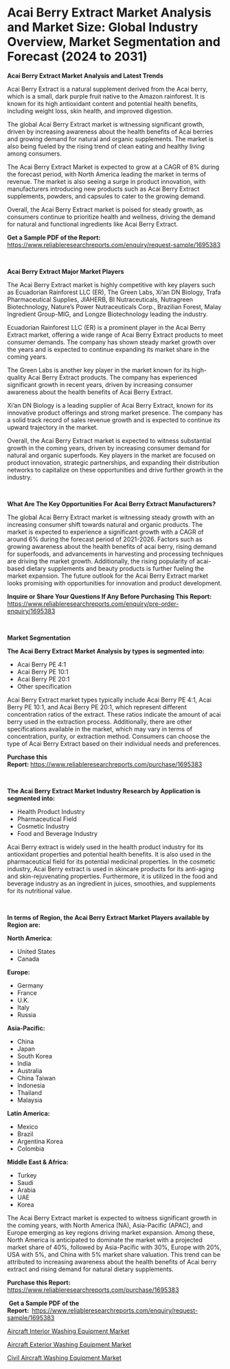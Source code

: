 <p><h1>Acai Berry Extract Market Analysis and Market Size: Global Industry Overview, Market Segmentation and Forecast (2024 to 2031)</h1></p><p><strong>Acai Berry Extract Market Analysis and Latest Trends</strong></p>
<p><p>Acai Berry Extract is a natural supplement derived from the Acai berry, which is a small, dark purple fruit native to the Amazon rainforest. It is known for its high antioxidant content and potential health benefits, including weight loss, skin health, and improved digestion.</p><p>The global Acai Berry Extract market is witnessing significant growth, driven by increasing awareness about the health benefits of Acai berries and growing demand for natural and organic supplements. The market is also being fueled by the rising trend of clean eating and healthy living among consumers.</p><p>The Acai Berry Extract Market is expected to grow at a CAGR of 8% during the forecast period, with North America leading the market in terms of revenue. The market is also seeing a surge in product innovation, with manufacturers introducing new products such as Acai Berry Extract supplements, powders, and capsules to cater to the growing demand.</p><p>Overall, the Acai Berry Extract market is poised for steady growth, as consumers continue to prioritize health and wellness, driving the demand for natural and functional ingredients like Acai Berry Extract.</p></p>
<p><strong>Get a Sample PDF of the Report:&nbsp;</strong> <a href="https://www.reliableresearchreports.com/enquiry/request-sample/1695383">https://www.reliableresearchreports.com/enquiry/request-sample/1695383</a></p>
<p>&nbsp;</p>
<p><strong>Acai Berry Extract Major Market Players</strong></p>
<p><p>The Acai Berry Extract market is highly competitive with key players such as Ecuadorian Rainforest LLC (ER), The Green Labs, Xi’an DN Biology, Trafa Pharmaceutical Supplies, JIAHERB, BI Nutraceuticals, Nutragreen Biotechnology, Nature’s Power Nutraceuticals Corp., Brazilian Forest, Malay Ingredient Group-MIG, and Longze Biotechnology leading the industry.</p><p>Ecuadorian Rainforest LLC (ER) is a prominent player in the Acai Berry Extract market, offering a wide range of Acai Berry Extract products to meet consumer demands. The company has shown steady market growth over the years and is expected to continue expanding its market share in the coming years.</p><p>The Green Labs is another key player in the market known for its high-quality Acai Berry Extract products. The company has experienced significant growth in recent years, driven by increasing consumer awareness about the health benefits of Acai Berry Extract.</p><p>Xi’an DN Biology is a leading supplier of Acai Berry Extract, known for its innovative product offerings and strong market presence. The company has a solid track record of sales revenue growth and is expected to continue its upward trajectory in the market.</p><p>Overall, the Acai Berry Extract market is expected to witness substantial growth in the coming years, driven by increasing consumer demand for natural and organic superfoods. Key players in the market are focused on product innovation, strategic partnerships, and expanding their distribution networks to capitalize on these opportunities and drive further growth in the industry.</p></p>
<p>&nbsp;</p>
<p><strong>What Are The Key Opportunities For Acai Berry Extract Manufacturers?</strong></p>
<p><p>The global Acai Berry Extract market is witnessing steady growth with an increasing consumer shift towards natural and organic products. The market is expected to experience a significant growth with a CAGR of around 6% during the forecast period of 2021-2026. Factors such as growing awareness about the health benefits of acai berry, rising demand for superfoods, and advancements in harvesting and processing techniques are driving the market growth. Additionally, the rising popularity of acai-based dietary supplements and beauty products is further fueling the market expansion. The future outlook for the Acai Berry Extract market looks promising with opportunities for innovation and product development.</p></p>
<p><strong>Inquire or Share Your Questions If Any Before Purchasing This Report:</strong> <a href="https://www.reliableresearchreports.com/enquiry/pre-order-enquiry/1695383">https://www.reliableresearchreports.com/enquiry/pre-order-enquiry/1695383</a></p>
<p>&nbsp;</p>
<p><strong>Market Segmentation</strong></p>
<p><strong>The Acai Berry Extract Market Analysis by types is segmented into:</strong></p>
<p><ul><li>Acai Berry PE 4:1</li><li>Acai Berry PE 10:1</li><li>Acai Berry PE 20:1</li><li>Other specification</li></ul></p>
<p><p>Acai Berry Extract market types typically include Acai Berry PE 4:1, Acai Berry PE 10:1, and Acai Berry PE 20:1, which represent different concentration ratios of the extract. These ratios indicate the amount of acai berry used in the extraction process. Additionally, there are other specifications available in the market, which may vary in terms of concentration, purity, or extraction method. Consumers can choose the type of Acai Berry Extract based on their individual needs and preferences.</p></p>
<p><strong>Purchase this Report:&nbsp;</strong><a href="https://www.reliableresearchreports.com/purchase/1695383">https://www.reliableresearchreports.com/purchase/1695383</a></p>
<p>&nbsp;</p>
<p><strong>The Acai Berry Extract Market Industry Research by Application is segmented into:</strong></p>
<p><ul><li>Health Product Industry</li><li>Pharmaceutical Field</li><li>Cosmetic Industry</li><li>Food and Beverage Industry</li></ul></p>
<p><p>Acai Berry extract is widely used in the health product industry for its antioxidant properties and potential health benefits. It is also used in the pharmaceutical field for its potential medicinal properties. In the cosmetic industry, Acai Berry extract is used in skincare products for its anti-aging and skin-rejuvenating properties. Furthermore, it is utilized in the food and beverage industry as an ingredient in juices, smoothies, and supplements for its nutritional value.</p></p>
<p>&nbsp;</p>
<p><strong>In terms of Region, the Acai Berry Extract Market Players available by Region are:</strong></p>
<p>
    <p> <strong> North America: </strong>
        <ul>
            <li>United States</li>
            <li>Canada</li>
        </ul>
        </p> 
    <p> <strong> Europe: </strong>
        <ul>
            <li>Germany</li>
            <li>France</li>
            <li>U.K.</li>
            <li>Italy</li>
            <li>Russia</li>
        </ul>
        </p> 
    <p> <strong> Asia-Pacific: </strong>
        <ul>
            <li>China</li>
            <li>Japan</li>
            <li>South Korea</li>
            <li>India</li>
            <li>Australia</li>
            <li>China Taiwan</li>
            <li>Indonesia</li>
            <li>Thailand</li>
            <li>Malaysia</li>
        </ul>
        </p> 
    <p> <strong> Latin America: </strong>
        <ul>
            <li>Mexico</li>
            <li>Brazil</li>
            <li>Argentina Korea</li>
            <li>Colombia</li>
        </ul>
        </p> 
    <p> <strong> Middle East & Africa: </strong>
        <ul>
            <li>Turkey</li>
            <li>Saudi</li>
            <li>Arabia</li>
            <li>UAE</li>
            <li>Korea</li>
        </ul>
    </p>
    </p>
<p><p>The Acai Berry Extract market is expected to witness significant growth in the coming years, with North America (NA), Asia-Pacific (APAC), and Europe emerging as key regions driving market expansion. Among these, North America is anticipated to dominate the market with a projected market share of 40%, followed by Asia-Pacific with 30%, Europe with 20%, USA with 5%, and China with 5% market share valuation. This trend can be attributed to increasing awareness about the health benefits of Acai berry extract and rising demand for natural dietary supplements.</p></p>
<p><strong>Purchase this Report: </strong><a href="https://www.reliableresearchreports.com/purchase/1695383">https://www.reliableresearchreports.com/purchase/1695383</a></p>
<p>&nbsp;<strong>Get a Sample PDF of the Report:&nbsp;&nbsp;</strong><a href="https://www.reliableresearchreports.com/enquiry/request-sample/1695383">https://www.reliableresearchreports.com/enquiry/request-sample/1695383</a></p>
<p><strong></strong></p>
<p><p><a href="https://view.publitas.com/reportprime-1/aircraft-interior-washing-equipment-market-provides-a-comprehensive-analysis-including-a-macro-overview-of-the-market-as-well-as-micro-details-such-as-market-size-and-competitive-landscape/">Aircraft Interior Washing Equipment Market</a></p><p><a href="https://view.publitas.com/reportprime-1/aircraft-exterior-washing-equipment-market-offers-provide-insightful-data-for-the-time-period-from-2023-to-2030-and-also-provide-analysis-based-on-application-type-and-region/">Aircraft Exterior Washing Equipment Market</a></p><p><a href="https://view.publitas.com/reportprime-1/civil-aircraft-washing-equipment-market-research-report-forecasted-for-period-from-2023-2030-by-market-type-market-application-and-region/">Civil Aircraft Washing Equipment Market</a></p></p>